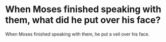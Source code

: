 # When Moses finished speaking with them, what did he put over his face?

When Moses finished speaking with them, he put a veil over his face.
